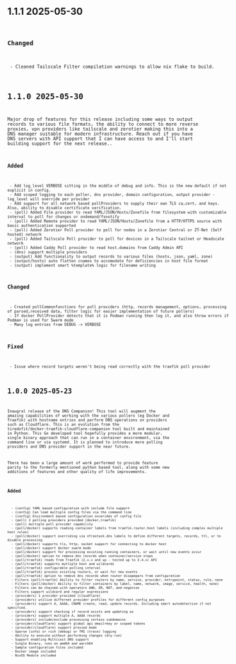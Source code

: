 ## 1.1.1 2025-05-30 <code at nfrastack dot com>

   ### Changed
     - Cleaned Tailscale Filter compilation warnings to allow nix flake to build.

## 1.1.0 2025-05-30 <code at nfrastack dot com>

Major drop of features for this release including some ways to output records to various file formats, the ability to connect to more reverse proxies, vpn providers like tailscale and zerotier making this into a DNS manager suitable for modern infrastructure.
Reach out if you have DNS servers with API support that I can have access to and I'll start building support for the next release..

   ### Added
     - Add log_level VERBOSE sitting in the middle of debug and info. This is the new default if not explicit in config.
     - Add scoped logging to each poller, dns provider, domain configuration, output provider - log_level will override per provider
     - Add support for all network based pollProviders to supply their own TLS ca,cert, and keys. Also, ability to disable certificate verification.
     - (poll) Added File provider to read YAML/JSON/Hosts/Zonefile from filesystem with customizable interval to poll for changes or ondemand/fsnotify
     - (poll) Added Remote provider to read YAML/JSON/Hosts/Zonefile from a HTTP/HTTPS source with basic authentication supported
     - (poll) Added Zerotier Poll provider to poll for nodes in a Zerotier Central or ZT-Net (Self hosted) network
     - (poll) Added Tailscale Poll provider to poll for devices in a Tailscale tailnet or Headscale network
     - (poll) Added Caddy Poll provider to read host.domains from Caddy Admin API
     - (dns) support multiple providers
     - (output) Add functionality to output records to various files (hosts, json, yaml, zone)
     - (output/hosts) auto flatten cnames to accomodate for deficiencies in host file format
     - (output) implement smart %template% logic for filename writing

   ### Changed
     - Created pollCommonfunctions for poll providers (http, records management, options, processing of parsed,received data, filter logic for easier implementation of future pollers)
     - If docker PollProvider detects that it is Podman running then log it, and also throw errors if Podman is used for Swarm mode
     - Many log entries from DEBUG -> VERBOSE

   ### Fixed
     - Issue where record targets weren't being read correctly with the traefik poll provider


## 1.0.0 2025-05-23 <code at nfrastack dot com>

Inaugral release of the DNS Companion!
This tool will augment the amazing capabilities of working with the various pollers (eg Docker and Traefik) with hostname entries and perform DNS operations on providers such as Cloudflare.
This is an evolution from the tiredofit/docker-traefik-cloudflare-companion tool built and maintained in Python. This Go developed tool hopefully provides a more modular, single binary approach
that can run in a container environment, via the command line or via systemd. It is planned to introduce more polling providers and DNS provider support in the near future.

There has been a large amount of work performed to provide feature parity to the formerly mentioned python based tool, along with some new additions of features and other quality of life improvements.

   ### Added
      - (config) YAML based configuration with include file support
      - (config) Can load multiple config files via the command line
      - (config) Environment based configuration ovverides of config file
      - (poll) 2 polling providers provided (docker,traefik)
      - (poll) multiple poll provider capability
      - (poll/docker) supports reading container labels from traefik.router.host labels (including complex multiple host rules)
      - (poll/docker) support overriding via nfrastack.dns labels to define different targets, records, ttl, or to disable processing
      - (poll/docker) supports tls, http, socket support for connecting to docker host
      - (poll/docker) support docker swarm mode
      - (poll/docker) support for processing existing running containers, or wait until new events occur
      - (poll/docker) option to remove dns records when container/service stops
      - (poll/traefik) reads from Traefik (2.x.x and up - tested up to 3.4.x) API
      - (poll/traefik) supports mutliple host and wildcards
      - (poll/traefik) configurable polling interval
      - (poll/traefik) process existing routers, or wait for new events
      - (poll/traefik) option to remove dns records when router disapepars from configuration
      - Filters (poll/traefik) Ability to filter routers by name, service, provider, entrypoint, status, rule, none
      - Filters (poll/docker) Ability to filter containers by label, name, network, image, service, health, none)
      - Filters can be chained with operators AND, OR, NOT, and negation
      - Filters support wildcard and regular expressions
      - (providers) 1 provider provided (cloudflare)
      - (providers) utilize differnet provider profiles for different config purposes
      - (providers) support A, AAAA, CNAME create, read, update records. Including smart autodetection if not specified.
      - (providers) support checking if record exists and updating as
      - (providers) support multiple A, AAAA records
      - (providers) include/exclude processing certain subdomains
      - (provider/cloudflare) support global api email+key or scoped tokens
      - (provider/cloudflare) support proxied mode
      - Sparse (info) or rich (debug) or TMI (trace) logging
      - Ability to execute without performing changes (dry-run)
      - Support enabling Multicast DNS support
      - Single Binary, runs on amd64 and aarch64
      - Sample configuration files included
      - Docker image included
      - NixOS Module included
